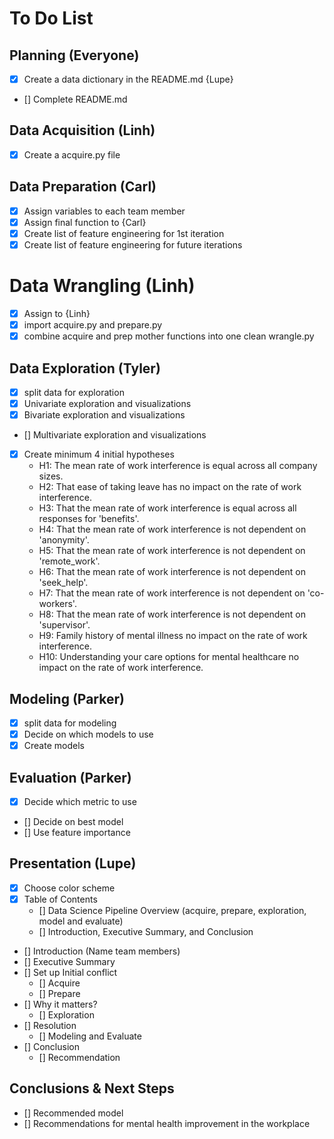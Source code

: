 # To Do List

## Planning (Everyone)

- [X] Create a data dictionary in the README.md {Lupe}
- [] Complete README.md


## Data Acquisition (Linh)
- [X] Create a acquire.py file

## Data Preparation (Carl)

- [x] Assign variables to each team member
- [X] Assign final function to {Carl}
- [X] Create list of feature engineering for 1st iteration
- [X] Create list of feature engineering for future iterations

# Data Wrangling (Linh)
- [X] Assign to {Linh}
- [X] import acquire.py and prepare.py
- [X] combine acquire and prep mother functions into one clean wrangle.py

## Data Exploration (Tyler)
- [X] split data for exploration
- [X] Univariate exploration and visualizations
- [X] Bivariate exploration and visualizations
- [] Multivariate exploration and visualizations
- [X] Create minimum 4 initial hypotheses
    - H1: The mean rate of work interference is equal across all company sizes.
    - H2: That ease of taking leave has no impact on the rate of work interference.
    - H3: That the mean rate of work interference is equal across all responses for 'benefits'.
    - H4: That the mean rate of work interference is not dependent on 'anonymity'.
    - H5: That the mean rate of work interference is not dependent on 'remote_work'.
    - H6: That the mean rate of work interference is not dependent on 'seek_help'.
    - H7: That the mean rate of work interference is not dependent on 'co-workers'.
    - H8: That the mean rate of work interference is not dependent on 'supervisor'.
    - H9: Family history of mental illness no impact on the rate of work interference.
    - H10: Understanding your care options for mental healthcare no impact on the rate of work interference.
    
    
## Modeling (Parker)
- [X] split data for modeling
- [X] Decide on which models to use
- [X] Create models

## Evaluation (Parker)
- [X] Decide which metric to use
- [] Decide on best model
- [] Use feature importance

## Presentation (Lupe)
- [X] Choose color scheme
- [X] Table of Contents
    - [] Data Science Pipeline Overview (acquire, prepare, exploration, model and evaluate)
    - [] Introduction, Executive Summary, and Conclusion
- [] Introduction (Name team members)
- [] Executive Summary
- [] Set up Initial conflict
    - [] Acquire
    - [] Prepare
- [] Why it matters?
    - [] Exploration
- [] Resolution
    - [] Modeling and Evaluate
- [] Conclusion
    - [] Recommendation

## Conclusions & Next Steps
- [] Recommended model
- [] Recommendations for mental health improvement in the workplace 


